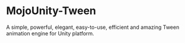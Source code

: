 # MojoUnity-Tween
A simple, powerful, elegant, easy-to-use, efficient and amazing Tween animation engine for Unity platform.
